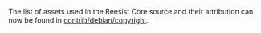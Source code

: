 The list of assets used in the Reesist Core source and their attribution can now be found in [contrib/debian/copyright](../contrib/debian/copyright).
